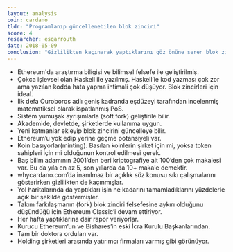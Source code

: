 ```yaml
---
layout: analysis
coin: cardano
tldr: "Programlanıp güncellenebilen blok zinciri"
score: 4
researcher: esqarrouth
date: 2018-05-09
conclusion: "Gizlilikten kaçınarak yaptıklarını göz önüne seren blok zinciri. Akıllı takım. Etrafındakı kültür ve zekadan çok şey bekliyorum. Tüm portföylerin sahip olması gereken bir koin"
---
```


- Ethereum'da araştırma biligisi ve bilimsel felsefe ile geliştirilmiş.
- Çokca işlevsel olan Haskell ile yazılmış. Haskell’le kod yazması çok zor ama yazılan kodda hata yapma ihtimali çok düşüyor. Blok zincirleri için ideal. 
- İlk defa Ouroboros adlı geniş kadranda eşdüzeyi tarafından incelenmiş matematiksel olarak ispatlanmış PoS.
- Sistem yumuşak ayrışımlarla (soft fork) geliştirile bilir. 
- Akademide, devletde, şirketlerde kullanıma uygun.
- Yeni katmanlar ekleyip blok zincirini güncelleye bilir. 
- Ethereum’u yok edip yerine geçme potansiyeli var.
- Koin basıyorlar(minting). Basılan koinlerin şirket için mi, yoksa token sahipleri için mi olduğunun kontrol edilmesi gerek. 
- Baş bilim adamının 2001’den beri kriptografiye ait 100’den çok makalesi var. Bu da yıla en az 5, son yıllarda da 10+ makale demektir. 
- whycardano.com’da inanılmaz bir açıklık söz konusu sıkı çalışmalarını gösterirken gizlilikten de kaçınmışlar.
- Yol haritalarında da yaptıkları işin ne kadarını tamamladıklarını yüzdelerle açık bir şekilde göstermişler. 
- Takım farkılaşmanın (fork) blok zinciri felsefesine aykırı olduğunu düşündüğü için Ethereum Classic’i devam ettiriyor. 
- Her hafta yaptıklarına dair rapor veriyorlar. 
- Kurucu Ethereum’un ve Bishares’in  eski İcra Kurulu Başkanlarından. 
- Tam bir doktora orduları var.
- Holding şirketleri arasında yatırımcı firmaları varmış gibi görünüyor. 
